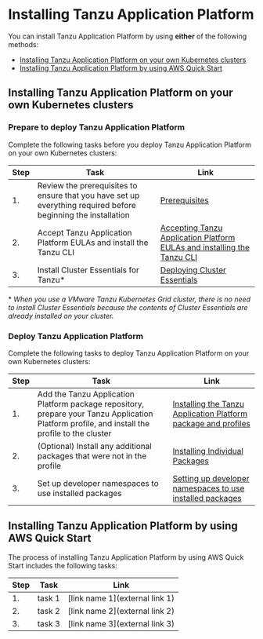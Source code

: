 # Installing Tanzu Application Platform

You can install Tanzu Application Platform by using **either** of the following methods:

- [Installing Tanzu Application Platform on your own Kubernetes clusters](#install-own-cluster)
- [Installing Tanzu Application Platform by using AWS Quick Start](#install-aws)

## <a id='install-own-cluster'></a>Installing Tanzu Application Platform on your own Kubernetes clusters

### <a id='prepare-tap'></a>Prepare to deploy Tanzu Application Platform

Complete the following tasks before you deploy Tanzu Application Platform on your own Kubernetes clusters:

|Step|Task|Link|
|----|----|----|
|1.| Review the prerequisites to ensure that you have set up everything required before beginning the installation |[Prerequisites](prerequisites.html)|
|2.| Accept Tanzu Application Platform EULAs and install the Tanzu CLI |[Accepting Tanzu Application Platform EULAs and installing the Tanzu CLI](install-tanzu-cli.html)|
|3.| Install Cluster Essentials for Tanzu* |[Deploying Cluster Essentials](https://docs.vmware.com/en/Cluster-Essentials-for-VMware-Tanzu/1.1/cluster-essentials/GUID-deploy.html)|

\* _When you use a VMware Tanzu Kubernetes Grid cluster, there is no need to install Cluster Essentials because the contents of Cluster Essentials are already installed on your cluster._

### <a id='deploy-tap'></a>Deploy Tanzu Application Platform

Complete the following tasks to deploy Tanzu Application Platform on your own Kubernetes clusters:

|Step|Task|Link|
|----|----|----|
|1.| Add the Tanzu Application Platform package repository, prepare your Tanzu Application Platform profile, and install the profile to the cluster |[Installing the Tanzu Application Platform package and profiles](install.html)|
|2.| (Optional) Install any additional packages that were not in the profile |[Installing Individual Packages](install-components.html)|
|3.| Set up developer namespaces to use installed packages |[Setting up developer namespaces to use installed packages](set-up-namespaces.html)|

## <a id='install-aws'></a>Installing Tanzu Application Platform by using AWS Quick Start

The process of installing Tanzu Application Platform by using AWS Quick Start includes the following tasks:

|Step|Task|Link|
|----|----|----|
|1.| task 1 |[link name 1](external link 1)|
|2.| task 2 |[link name 2](external link 2)|
|3.| task 3 |[link name 3](external link 3)|
